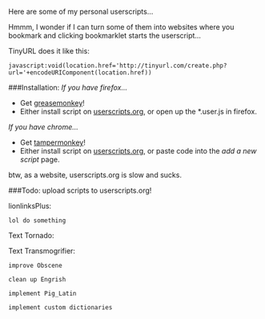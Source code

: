 Here are some of my personal userscripts...

Hmmm, I wonder if I can turn some of them into websites where you bookmark and clicking bookmarklet starts the userscript...

TinyURL does it like this:

	javascript:void(location.href='http://tinyurl.com/create.php?url='+encodeURIComponent(location.href))

###Installation:
*If you have firefox...*
- Get [greasemonkey](https://addons.mozilla.org/en-US/firefox/addon/greasemonkey/)!
- Either install script on [userscripts.org](userscripts.org), or open up the *.user.js in firefox.

*If you have chrome...*
- Get [tampermonkey](https://chrome.google.com/webstore/detail/tampermonkey/dhdgffkkebhmkfjojejmpbldmpobfkfo?hl=en)!
- Either install script on [userscripts.org](userscripts.org), or paste code into the *add a new script* page.

btw, as a website, userscripts.org is slow and sucks.

###Todo:
	upload scripts to userscripts.org!

lionlinksPlus:

	lol do something

Text Tornado:

Text Transmogrifier:

	improve Obscene

	clean up Engrish

	implement Pig_Latin

	implement custom dictionaries

